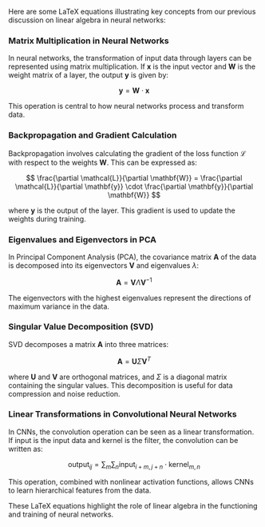 Here are some LaTeX equations illustrating key concepts from our previous discussion on linear algebra in neural networks:

### Matrix Multiplication in Neural Networks

In neural networks, the transformation of input data through layers can be represented using matrix multiplication. If $\mathbf{x}$ is the input vector and $\mathbf{W}$ is the weight matrix of a layer, the output $\mathbf{y}$ is given by:

$$
\mathbf{y} = \mathbf{W} \cdot \mathbf{x}
$$

This operation is central to how neural networks process and transform data.

### Backpropagation and Gradient Calculation

Backpropagation involves calculating the gradient of the loss function $\mathcal{L}$ with respect to the weights $\mathbf{W}$. This can be expressed as:

$$
\frac{\partial \mathcal{L}}{\partial \mathbf{W}} = \frac{\partial \mathcal{L}}{\partial \mathbf{y}} \cdot \frac{\partial \mathbf{y}}{\partial \mathbf{W}}
$$

where $\mathbf{y}$ is the output of the layer. This gradient is used to update the weights during training.

### Eigenvalues and Eigenvectors in PCA

In Principal Component Analysis (PCA), the covariance matrix $\mathbf{A}$ of the data is decomposed into its eigenvectors $\mathbf{V}$ and eigenvalues $\lambda$:

$$
\mathbf{A} = \mathbf{V} \Lambda \mathbf{V}^{-1}
$$

The eigenvectors with the highest eigenvalues represent the directions of maximum variance in the data.

### Singular Value Decomposition (SVD)

SVD decomposes a matrix $\mathbf{A}$ into three matrices:

$$
\mathbf{A} = \mathbf{U} \Sigma \mathbf{V}^T
$$

where $\mathbf{U}$ and $\mathbf{V}$ are orthogonal matrices, and $\Sigma$ is a diagonal matrix containing the singular values. This decomposition is useful for data compression and noise reduction.

### Linear Transformations in Convolutional Neural Networks

In CNNs, the convolution operation can be seen as a linear transformation. If $\text{input}$ is the input data and $\text{kernel}$ is the filter, the convolution can be written as:

$$
\text{output}_{ij} = \sum_m \sum_n \text{input}_{i+m, j+n} \cdot \text{kernel}_{m,n}
$$

This operation, combined with nonlinear activation functions, allows CNNs to learn hierarchical features from the data.

These LaTeX equations highlight the role of linear algebra in the functioning and training of neural networks.

